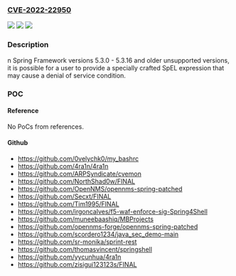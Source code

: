 ### [CVE-2022-22950](https://cve.mitre.org/cgi-bin/cvename.cgi?name=CVE-2022-22950)
![](https://img.shields.io/static/v1?label=Product&message=Spring%20Framework&color=blue)
![](https://img.shields.io/static/v1?label=Version&message=n%2Fa&color=blue)
![](https://img.shields.io/static/v1?label=Vulnerability&message=CWE-770%3A%20Allocation%20of%20Resources%20Without%20Limits%20or%20Throttling&color=brighgreen)

### Description

n Spring Framework versions 5.3.0 - 5.3.16 and older unsupported versions, it is possible for a user to provide a specially crafted SpEL expression that may cause a denial of service condition.

### POC

#### Reference
No PoCs from references.

#### Github
- https://github.com/0velychk0/my_bashrc
- https://github.com/4ra1n/4ra1n
- https://github.com/ARPSyndicate/cvemon
- https://github.com/NorthShad0w/FINAL
- https://github.com/OpenNMS/opennms-spring-patched
- https://github.com/Secxt/FINAL
- https://github.com/Tim1995/FINAL
- https://github.com/irgoncalves/f5-waf-enforce-sig-Spring4Shell
- https://github.com/muneebaashiq/MBProjects
- https://github.com/opennms-forge/opennms-spring-patched
- https://github.com/scordero1234/java_sec_demo-main
- https://github.com/sr-monika/sprint-rest
- https://github.com/thomasvincent/springshell
- https://github.com/yycunhua/4ra1n
- https://github.com/zisigui123123s/FINAL

